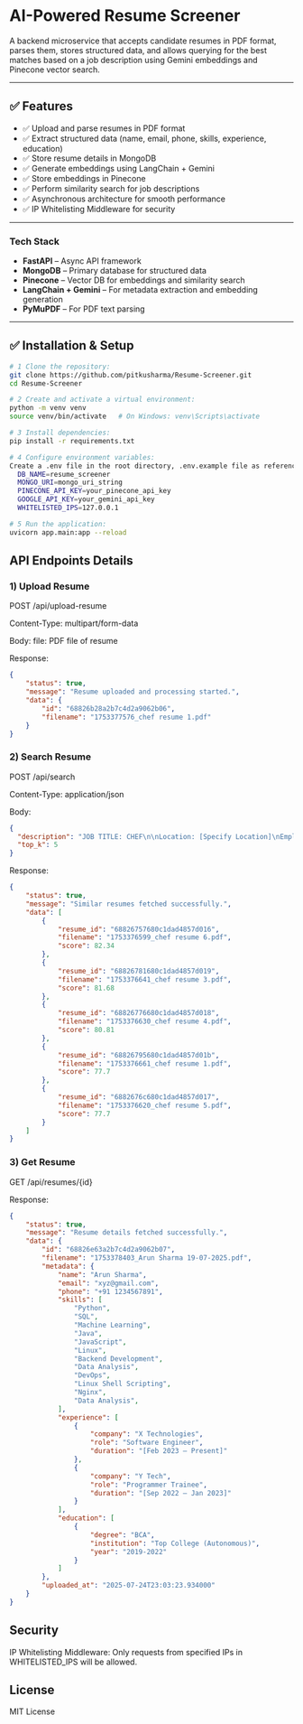 # AI-Powered Resume Screener

A backend microservice that accepts candidate resumes in PDF format, parses them, stores structured data, and allows querying for the best matches based on a job description using Gemini embeddings and Pinecone vector search.

---

## ✅ Features  

- ✅ Upload and parse resumes in PDF format
- ✅ Extract structured data (name, email, phone, skills, experience, education)
- ✅ Store resume details in MongoDB
- ✅ Generate embeddings using LangChain + Gemini
- ✅ Store embeddings in Pinecone
- ✅ Perform similarity search for job descriptions
- ✅ Asynchronous architecture for smooth performance
- ✅ IP Whitelisting Middleware for security

---
### **Tech Stack**
- **FastAPI** – Async API framework  
- **MongoDB** – Primary database for structured data  
- **Pinecone** – Vector DB for embeddings and similarity search  
- **LangChain + Gemini** – For metadata extraction and embedding generation  
- **PyMuPDF** – For PDF text parsing
---
## ✅ Installation & Setup  

```bash
# 1 Clone the repository:
git clone https://github.com/pitkusharma/Resume-Screener.git
cd Resume-Screener

# 2 Create and activate a virtual environment:
python -m venv venv
source venv/bin/activate   # On Windows: venv\Scripts\activate

# 3 Install dependencies:
pip install -r requirements.txt

# 4 Configure environment variables:
Create a .env file in the root directory, .env.example file as reference:
  DB_NAME=resume_screener
  MONGO_URI=mongo_uri_string
  PINECONE_API_KEY=your_pinecone_api_key
  GOOGLE_API_KEY=your_gemini_api_key
  WHITELISTED_IPS=127.0.0.1

# 5 Run the application:
uvicorn app.main:app --reload
```

## API Endpoints Details

### 1) Upload Resume

POST /api/upload-resume

Content-Type: multipart/form-data

Body:
  file: PDF file of resume

Response:
```json
{
    "status": true,
    "message": "Resume uploaded and processing started.",
    "data": {
        "id": "68826b28a2b7c4d2a9062b06",
        "filename": "1753377576_chef resume 1.pdf"
    }
}
```

### 2) Search Resume

POST /api/search

Content-Type: application/json

Body:
```json
{
  "description": "JOB TITLE: CHEF\n\nLocation: [Specify Location]\nEmployment: Full-Time, Permanent\nPosition:\nExperience: 2+ Years\nSalary:\n\nWHAT WILL YOU DO IN YOUR NEW ROLE?\n• Prepare and cook dishes according to recipes and quality standards.\n• Plan menus and create new recipes.\n• Manage kitchen inventory and order supplies.\n• Ensure food hygiene and safety compliance.\n• Supervise and train kitchen staff.\n• Maintain a clean and organized kitchen.\n\nWHAT WE ARE LOOKING FOR?\n• 2+ years of experience as a Chef or Cook.\n• Strong knowledge of culinary techniques and food safety regulations.\n• Creativity in developing new dishes and menus.\n• Excellent time management and organizational skills.\n• Ability to lead a team and work in a fast-paced environment.\n\nWHAT WE OFFER?\n- Supportive and employee-friendly work environment.\n- Opportunities for career growth and skill development.\n- Competitive salary and performance-based incentives.\n- Staff meals and discounts.\n- Work-life balance and flexible scheduling.",
  "top_k": 5
}
```  

Response:
```json
{
    "status": true,
    "message": "Similar resumes fetched successfully.",
    "data": [
        {
            "resume_id": "68826757680c1dad4857d016",
            "filename": "1753376599_chef resume 6.pdf",
            "score": 82.34
        },
        {
            "resume_id": "68826781680c1dad4857d019",
            "filename": "1753376641_chef resume 3.pdf",
            "score": 81.68
        },
        {
            "resume_id": "68826776680c1dad4857d018",
            "filename": "1753376630_chef resume 4.pdf",
            "score": 80.81
        },
        {
            "resume_id": "68826795680c1dad4857d01b",
            "filename": "1753376661_chef resume 1.pdf",
            "score": 77.7
        },
        {
            "resume_id": "6882676c680c1dad4857d017",
            "filename": "1753376620_chef resume 5.pdf",
            "score": 77.7
        }
    ]
}
```

### 3) Get Resume

GET /api/resumes/{id}

Response:
```json
{
    "status": true,
    "message": "Resume details fetched successfully.",
    "data": {
        "id": "68826e63a2b7c4d2a9062b07",
        "filename": "1753378403_Arun Sharma 19-07-2025.pdf",
        "metadata": {
            "name": "Arun Sharma",
            "email": "xyz@gmail.com",
            "phone": "+91 1234567891",
            "skills": [
                "Python",
                "SQL",
                "Machine Learning",
                "Java",
                "JavaScript",
                "Linux",
                "Backend Development",
                "Data Analysis",
                "DevOps",
                "Linux Shell Scripting",
                "Nginx",
                "Data Analysis",
            ],
            "experience": [
                {
                    "company": "X Technologies",
                    "role": "Software Engineer",
                    "duration": "[Feb 2023 – Present]"
                },
                {
                    "company": "Y Tech",
                    "role": "Programmer Trainee",
                    "duration": "[Sep 2022 – Jan 2023]"
                }
            ],
            "education": [
                {
                    "degree": "BCA",
                    "institution": "Top College (Autonomous)",
                    "year": "2019-2022"
                }
            ]
        },
        "uploaded_at": "2025-07-24T23:03:23.934000"
    }
}
```

## Security
IP Whitelisting Middleware: Only requests from specified IPs in WHITELISTED_IPS will be allowed.

## License
MIT License

